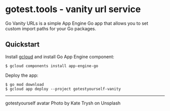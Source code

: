 # gotest.tools - vanity url service

Go Vanity URLs is a simple App Engine Go app that allows you
to set custom import paths for your Go packages.

## Quickstart

Install [gcloud](https://cloud.google.com/sdk/downloads) and install Go App Engine component:

```
$ gcloud components install app-engine-go
```

Deploy the app:

```
$ go mod download
$ gcloud app deploy --project gotestyourself-vanity
```

---
gotestyourself avatar Photo by Kate Trysh on Unsplash
